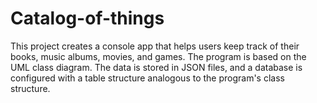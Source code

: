 # Catalog-of-things
This project creates a console app that helps users keep track of their books, music albums, movies, and games. The program is based on the UML class diagram. The data is stored in JSON files, and a database is configured with a table structure analogous to the program's class structure.
